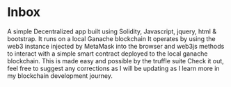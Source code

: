 # Inbox
A simple Decentralized app built using Solidity, Javascript, jquery, html & bootstrap.
It runs on a local Ganache blockchain
It operates by using the web3 instance injected by MetaMask into the browser and web3js methods to interact with a simple smart contract deployed to the local ganache blockchain.
This is made easy and possible by the truffle suite
Check it out, feel free to suggest any corrections as I will be updating as I learn more in my blockchain development journey.
